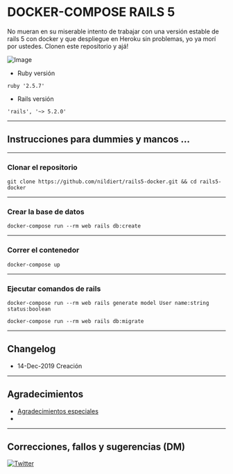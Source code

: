# DOCKER-COMPOSE RAILS 5

No mueran en su miserable intento de trabajar con una versión estable de rails 5 con docker y que despliegue en Heroku sin problemas, yo ya morí por ustedes. Clonen este repositorio y ajá!

![Image](https://embedwistia-a.akamaihd.net/deliveries/92a006915eb11bced94dfc85b1a1de5e34e13d0d.webp)

* Ruby versión

`ruby '2.5.7'`

* Rails versión

`'rails', '~> 5.2.0'`

----
## Instrucciones para dummies y mancos ...

----
### Clonar el repositorio

`git clone https://github.com/nildiert/rails5-docker.git && cd rails5-docker`

----
### Crear la base de datos

`docker-compose run --rm web rails db:create`

----
### Correr el contenedor
`docker-compose up`

----
### Ejecutar comandos de rails

`docker-compose run --rm web rails generate model User name:string status:boolean`

`docker-compose run --rm web rails db:migrate`

----
## Changelog
* 14-Dec-2019 Creación


----
## Agradecimientos
* [Agradecimientos especiales](https://lmgtfy.com/?q=A+t%C3%AD+cosita!!)
* 


----
## Correcciones, fallos y sugerencias (DM)
[![Twitter](https://img.icons8.com/clouds/2x/twitter.png)](https://twitter.com/nildiert)
